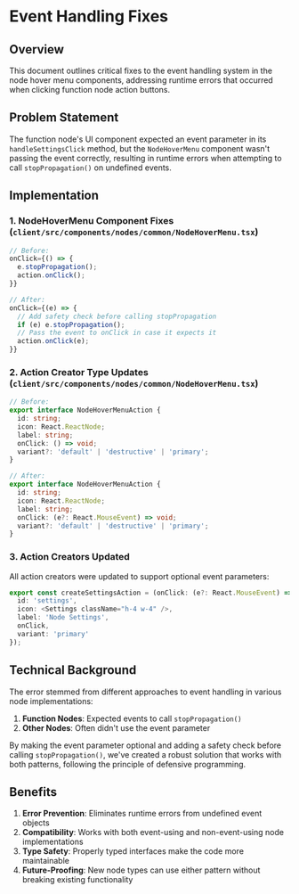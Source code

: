 # Event Handling Fixes

## Overview

This document outlines critical fixes to the event handling system in the node hover menu components, addressing runtime errors that occurred when clicking function node action buttons.

## Problem Statement

The function node's UI component expected an event parameter in its `handleSettingsClick` method, but the `NodeHoverMenu` component wasn't passing the event correctly, resulting in runtime errors when attempting to call `stopPropagation()` on undefined events.

## Implementation

### 1. NodeHoverMenu Component Fixes (`client/src/components/nodes/common/NodeHoverMenu.tsx`)

```typescript
// Before:
onClick={() => {
  e.stopPropagation();
  action.onClick();
}}

// After:
onClick={(e) => {
  // Add safety check before calling stopPropagation
  if (e) e.stopPropagation();
  // Pass the event to onClick in case it expects it
  action.onClick(e);
}}
```

### 2. Action Creator Type Updates (`client/src/components/nodes/common/NodeHoverMenu.tsx`)

```typescript
// Before:
export interface NodeHoverMenuAction {
  id: string;
  icon: React.ReactNode;
  label: string;
  onClick: () => void;
  variant?: 'default' | 'destructive' | 'primary';
}

// After:
export interface NodeHoverMenuAction {
  id: string;
  icon: React.ReactNode;
  label: string;
  onClick: (e?: React.MouseEvent) => void;
  variant?: 'default' | 'destructive' | 'primary';
}
```

### 3. Action Creators Updated

All action creators were updated to support optional event parameters:

```typescript
export const createSettingsAction = (onClick: (e?: React.MouseEvent) => void): NodeHoverMenuAction => ({
  id: 'settings',
  icon: <Settings className="h-4 w-4" />,
  label: 'Node Settings',
  onClick,
  variant: 'primary'
});
```

## Technical Background

The error stemmed from different approaches to event handling in various node implementations:

1. **Function Nodes**: Expected events to call `stopPropagation()`
2. **Other Nodes**: Often didn't use the event parameter

By making the event parameter optional and adding a safety check before calling `stopPropagation()`, we've created a robust solution that works with both patterns, following the principle of defensive programming.

## Benefits

1. **Error Prevention**: Eliminates runtime errors from undefined event objects
2. **Compatibility**: Works with both event-using and non-event-using node implementations
3. **Type Safety**: Properly typed interfaces make the code more maintainable
4. **Future-Proofing**: New node types can use either pattern without breaking existing functionality